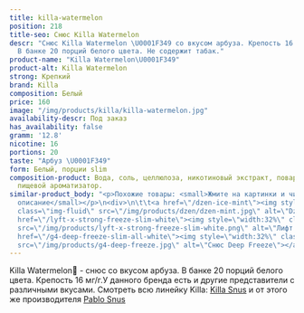 ```yaml
---
title: killa-watermelon
position: 218
title-seo: Снюс Killa Watermelon
descr: "Снюс Killa Watermelon \U0001F349 со вкусом арбуза. Крепость 16 мг никотина.
  В банке 20 порций белого цвета. Не содержит табак."
product-name: "Killa Watermelon\U0001F349"
product-alt: Killa Watermelon
strong: Крепкий
brand: Killa
composition: Белый
price: 160
image: "/img/products/killa/killa-watermelon.jpg"
availability-descr: Под заказ
has_availability: false
gramm: '12.8'
nicotine: 16
portions: 20
taste: "Арбуз \U0001F349"
form: Белый, порции slim
composition-product: Вода, соль, целлюлоза, никотиновый экстракт, поваренная сода,
  пищевой ароматизатор.
similar-product_body: "<p>Похожие товары: <small>Жмите на картинки и читайте полное
  описание</small></p>\n<div>\n\t\t<a href=\"/dzen-ice-mint\"><img style=\"width:32%\"
  class=\"img-fluid\" src=\"/img/products/dzen/dzen-mint.jpg\" alt=\"Dzen Ice Mint\"></a>\n\t\t<a
  href=\"/lyft-x-strong-freeze-slim-white\"><img style=\"width:32%\" class=\"img-fluid\"
  src=\"/img/products/lyft-x-strong-freeze-slim-white.png\" alt=\"Лифт фриз\"></a>\n<a
  href=\"/g4-deep-freeze-slim-all-white\"><img style=\"width:32%\" class=\"img-fluid\"
  src=\"/img/products/g4-deep-freeze.jpg\" alt=\"Снюс Deep Freeze\"></a>\n</div>"
---
```


Killa Watermelon🍉 - снюс со вкусом арбуза. В банке 20 порций белого цвета. Крепость 16 мг/г.У данного бренда есть и другие представители c различными вкусами. Смотреть всю линейку Killa: <a href="/killa-snus">Killa Snus</a> и от этого же производителя <a href="/pablo-snus">Pablo Snus</a>